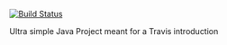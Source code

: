 [![Build Status](https://travis-ci.org/malthew/travisGettingStarted.svg?branch=master)](https://travis-ci.org/malthew/travisGettingStarted)

Ultra simple Java Project meant for a Travis introduction

